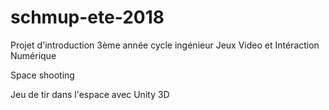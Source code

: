 # schmup-ete-2018
Projet d'introduction 3ème année cycle ingénieur Jeux Video et Intéraction Numérique


Space shooting

Jeu de tir dans l'espace avec Unity 3D
